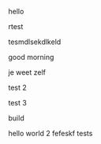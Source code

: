hello

rtest

tesmdlsekdlkeld

good morning

je weet zelf

test 2

test 3

build

hello world 2
fefeskf
tests
